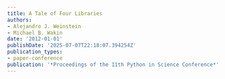```yaml
---
title: A Tale of Four Libraries
authors:
- Alejandro J. Weinstein
- Michael B. Wakin
date: '2012-01-01'
publishDate: '2025-07-07T22:18:07.394254Z'
publication_types:
- paper-conference
publication: '*Proceedings of the 11th Python in Science Conference*'
---
```

